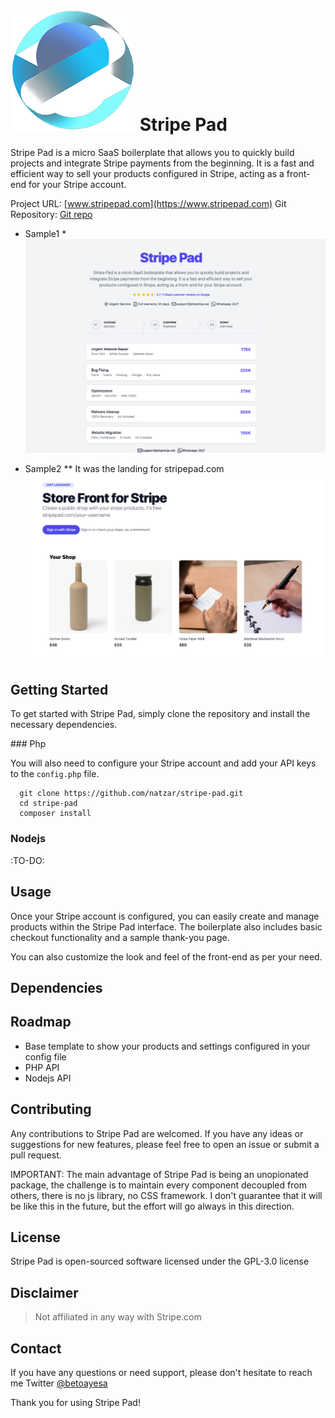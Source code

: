 # ![Stripe Pad Storefront](logo-small.png "Stripe Pad Sample Image") Stripe Pad

Stripe Pad is a micro SaaS boilerplate that allows you to quickly build projects and integrate Stripe payments from the beginning. It is a fast and efficient way to sell your products configured in Stripe, acting as a front-end for your Stripe account.


Project URL: [www.stripepad.com](https://www.stripepad.com)
Git Repository: [Git repo](https://github.com/natzar/Stripe-Pad)

* Sample1 *
![Stripe Pad Storefront](sample.png "Stripe Pad Sample Image")

* Sample2 ** It was the landing for stripepad.com
![Stripe Pad Storefront](sample2.png "Stripe Pad Sample Image")

## Getting Started

To get started with Stripe Pad, simply clone the repository and install the necessary dependencies.

### Php

You will also need to configure your Stripe account and add your API keys to the `config.php` file.
```
  git clone https://github.com/natzar/stripe-pad.git
  cd stripe-pad
  composer install
  ```


### Nodejs

:TO-DO:

## Usage

Once your Stripe account is configured, you can easily create and manage products within the Stripe Pad interface. The boilerplate also includes basic checkout functionality and a sample thank-you page.

You can also customize the look and feel of the front-end as per your need.

## Dependencies



## Roadmap

- Base template to show your products and settings configured in your config file
- PHP API
- Nodejs API 

## Contributing

Any contributions to Stripe Pad are welcomed. If you have any ideas or suggestions for new features, please feel free to open an issue or submit a pull request.

IMPORTANT: The main advantage of Stripe Pad is being an unopionated package, the challenge is to maintain every component decoupled from others, there is no js library, no CSS framework. I don't guarantee that it will be like this in the future, but the effort will go always in this direction.

## License

Stripe Pad is open-sourced software licensed under the GPL-3.0 license

## Disclaimer

> Not affiliated in any way with Stripe.com

## Contact 

If you have any questions or need support, please don't hesitate to reach me Twitter [ @betoayesa](https://www.twitter.com/betoayesa)

Thank you for using Stripe Pad!
